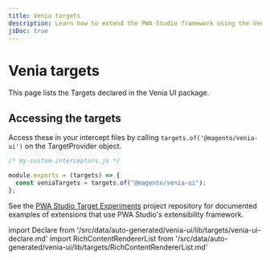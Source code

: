 ```yaml
---
title: Venia targets
description: Learn how to extend the PWA Studio framework using the Venia UI package.
jsDoc: true
---
```


# Venia targets

This page lists the Targets declared in the Venia UI package.

## Accessing the targets

Access these in your intercept files by calling `targets.of('@magento/venia-ui')` on the TargetProvider object.

```js
/* my-custom-interceptors.js */

module.exports = (targets) => {
  const veniaTargets = targets.of("@magento/venia-ui");
};
```

See the [PWA Studio Target Experiments][] project repository for documented examples of extensions that use PWA Studio's extensibility framework.

[pwa studio target experiments]: https://github.com/magento-research/pwa-studio-target-experiments

<!--
The reference doc content is generated automatically from the source code.
To update this section, update the doc blocks in the source code
-->

import Declare from '/src/data/auto-generated/venia-ui/lib/targets/venia-ui-declare.md'
import RichContentRendererList from '/src/data/auto-generated/venia-ui/lib/targets/RichContentRendererList.md'

<Declare />

<RichContentRendererList />
